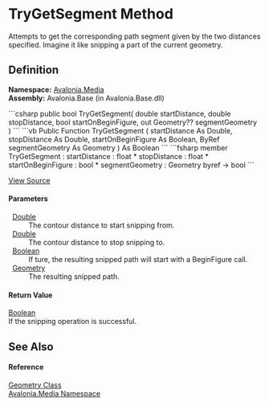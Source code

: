 # TryGetSegment Method


Attempts to get the corresponding path segment given by the two distances specified. Imagine it like snipping a part of the current geometry.



## Definition
**Namespace:** <a href="N_Avalonia_Media">Avalonia.Media</a>  
**Assembly:** Avalonia.Base (in Avalonia.Base.dll)

<Tabs groupId="api-code-preview">
<TabItem value="csharp" label="C#">
```csharp
public bool TryGetSegment(
	double startDistance,
	double stopDistance,
	bool startOnBeginFigure,
	out Geometry?? segmentGeometry
)
```
</TabItem>
<TabItem value="vb" label="VB">
```vb
Public Function TryGetSegment ( 
	startDistance As Double,
	stopDistance As Double,
	startOnBeginFigure As Boolean,
	<OutAttribute> ByRef segmentGeometry As Geometry
) As Boolean
```
</TabItem>
<TabItem value="fsharp" label="F#">
```fsharp
member TryGetSegment : 
        startDistance : float * 
        stopDistance : float * 
        startOnBeginFigure : bool * 
        segmentGeometry : Geometry byref -> bool 
```
</TabItem>
</Tabs>



<a href="https://github.com/AvaloniaUI/Avalonia/tree/master/src/Avalonia.Base/Media/Geometry.cs#L292" title="View the source code">View Source</a>



#### Parameters
<dl><dt>  <a href="https://learn.microsoft.com/dotnet/api/system.double" target="_blank" rel="noopener noreferrer">Double</a></dt><dd>The contour distance to start snipping from.</dd><dt>  <a href="https://learn.microsoft.com/dotnet/api/system.double" target="_blank" rel="noopener noreferrer">Double</a></dt><dd>The contour distance to stop snipping to.</dd><dt>  <a href="https://learn.microsoft.com/dotnet/api/system.boolean" target="_blank" rel="noopener noreferrer">Boolean</a></dt><dd>If ture, the resulting snipped path will start with a BeginFigure call.</dd><dt>  <a href="T_Avalonia_Media_Geometry">Geometry</a></dt><dd>The resulting snipped path.</dd></dl>

#### Return Value
<a href="https://learn.microsoft.com/dotnet/api/system.boolean" target="_blank" rel="noopener noreferrer">Boolean</a>  
If the snipping operation is successful.

## See Also


#### Reference
<a href="T_Avalonia_Media_Geometry">Geometry Class</a>  
<a href="N_Avalonia_Media">Avalonia.Media Namespace</a>  

